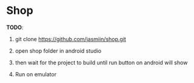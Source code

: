 Shop
===============

**TODO**:

1. git clone https://github.com/jasmiin/shop.git

2. open shop folder in android studio

3. then wait for the project to build until run button on android will show

4. Run on emulator

